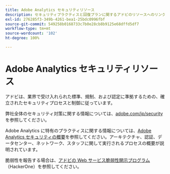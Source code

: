 ```yaml
---
title: Adobe Analytics セキュリティリソース
description: セキュリティプラクティスと回復プランに関するアドビのリソースへのリンクです。
exl-id: 276285f3-349b-4261-bea1-25bdc0996fbf
source-git-commit: 549258b0168733c7b0e28cb8b9125e68dffd5df7
workflow-type: tm+mt
source-wordcount: '102'
ht-degree: 100%

---
```


# Adobe Analytics セキュリティリソース

アドビは、業界で受け入れられた標準、規制、および認定に準拠するための、確立されたセキュリティプロセスと制御に従っています。

弊社全体のセキュリティ対策に関する情報については、[adobe.com/jp/security](https://adobe.com/jp/security.html) を参照してください。

Adobe Analytics に特有のプラクティスに関する情報については、[Adobe Analytics セキュリティの概要](https://www.adobe.com/content/dam/acom/en/security/pdfs/ADB-AnalyticsSecurity-WP.pdf)を参照してください。アーキテクチャ、認証、データセンター、ネットワーク、スタッフに関して実行されるプロセスの概要が説明されています。

脆弱性を報告する場合は、[アドビの Web サービス脆弱性開示プログラム](https://hackerone.com/adobe)（HackerOne）を参照してください。
